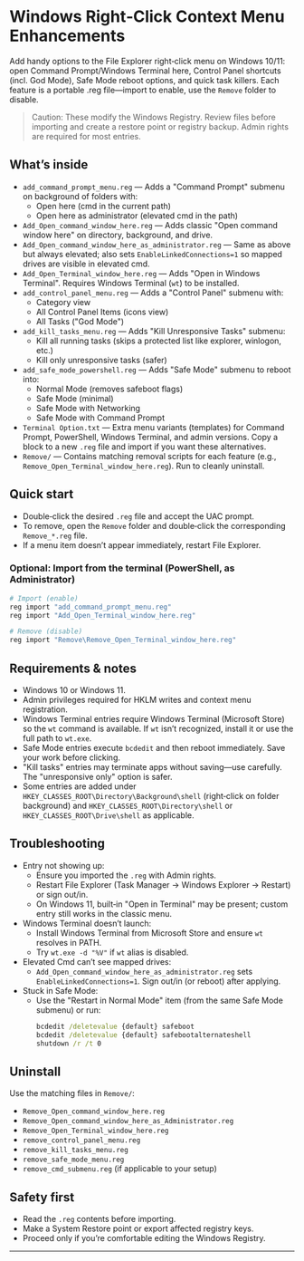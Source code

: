 # Windows Right‑Click Context Menu Enhancements

Add handy options to the File Explorer right‑click menu on Windows 10/11: open Command Prompt/Windows Terminal here, Control Panel shortcuts (incl. God Mode), Safe Mode reboot options, and quick task killers. Each feature is a portable .reg file—import to enable, use the `Remove` folder to disable.

> Caution: These modify the Windows Registry. Review files before importing and create a restore point or registry backup. Admin rights are required for most entries.

## What’s inside

- `add_command_prompt_menu.reg` — Adds a "Command Prompt" submenu on background of folders with:
  - Open here (cmd in the current path)
  - Open here as administrator (elevated cmd in the path)
- `Add_Open_command_window_here.reg` — Adds classic "Open command window here" on directory, background, and drive.
- `Add_Open_command_window_here_as_administrator.reg` — Same as above but always elevated; also sets `EnableLinkedConnections=1` so mapped drives are visible in elevated cmd.
- `Add_Open_Terminal_window_here.reg` — Adds "Open in Windows Terminal". Requires Windows Terminal (`wt`) to be installed.
- `add_control_panel_menu.reg` — Adds a "Control Panel" submenu with:
  - Category view
  - All Control Panel Items (icons view)
  - All Tasks ("God Mode")
- `add_kill_tasks_menu.reg` — Adds "Kill Unresponsive Tasks" submenu:
  - Kill all running tasks (skips a protected list like explorer, winlogon, etc.)
  - Kill only unresponsive tasks (safer)
- `add_safe_mode_powershell.reg` — Adds "Safe Mode" submenu to reboot into:
  - Normal Mode (removes safeboot flags)
  - Safe Mode (minimal)
  - Safe Mode with Networking
  - Safe Mode with Command Prompt
- `Terminal Option.txt` — Extra menu variants (templates) for Command Prompt, PowerShell, Windows Terminal, and admin versions. Copy a block to a new `.reg` file and import if you want these alternatives.
- `Remove/` — Contains matching removal scripts for each feature (e.g., `Remove_Open_Terminal_window_here.reg`). Run to cleanly uninstall.

## Quick start

- Double‑click the desired `.reg` file and accept the UAC prompt.
- To remove, open the `Remove` folder and double‑click the corresponding `Remove_*.reg` file.
- If a menu item doesn’t appear immediately, restart File Explorer.

### Optional: Import from the terminal (PowerShell, as Administrator)

```powershell
# Import (enable)
reg import "add_command_prompt_menu.reg"
reg import "Add_Open_Terminal_window_here.reg"

# Remove (disable)
reg import "Remove\Remove_Open_Terminal_window_here.reg"
```

## Requirements & notes

- Windows 10 or Windows 11.
- Admin privileges required for HKLM writes and context menu registration.
- Windows Terminal entries require Windows Terminal (Microsoft Store) so the `wt` command is available. If `wt` isn’t recognized, install it or use the full path to `wt.exe`.
- Safe Mode entries execute `bcdedit` and then reboot immediately. Save your work before clicking.
- "Kill tasks" entries may terminate apps without saving—use carefully. The "unresponsive only" option is safer.
- Some entries are added under `HKEY_CLASSES_ROOT\Directory\Background\shell` (right‑click on folder background) and `HKEY_CLASSES_ROOT\Directory\shell` or `HKEY_CLASSES_ROOT\Drive\shell` as applicable.

## Troubleshooting

- Entry not showing up:
  - Ensure you imported the `.reg` with Admin rights.
  - Restart File Explorer (Task Manager → Windows Explorer → Restart) or sign out/in.
  - On Windows 11, built‑in "Open in Terminal" may be present; custom entry still works in the classic menu.
- Windows Terminal doesn’t launch:
  - Install Windows Terminal from Microsoft Store and ensure `wt` resolves in PATH.
  - Try `wt.exe -d "%V"` if `wt` alias is disabled.
- Elevated Cmd can’t see mapped drives:
  - `Add_Open_command_window_here_as_administrator.reg` sets `EnableLinkedConnections=1`. Sign out/in (or reboot) after applying.
- Stuck in Safe Mode:
  - Use the "Restart in Normal Mode" item (from the same Safe Mode submenu) or run:
    ```cmd
    bcdedit /deletevalue {default} safeboot
    bcdedit /deletevalue {default} safebootalternateshell
    shutdown /r /t 0
    ```

## Uninstall

Use the matching files in `Remove/`:

- `Remove_Open_command_window_here.reg`
- `Remove_Open_command_window_here_as_Administrator.reg`
- `Remove_Open_Terminal_window_here.reg`
- `remove_control_panel_menu.reg`
- `remove_kill_tasks_menu.reg`
- `remove_safe_mode_menu.reg`
- `remove_cmd_submenu.reg` (if applicable to your setup)

## Safety first

- Read the `.reg` contents before importing.
- Make a System Restore point or export affected registry keys.
- Proceed only if you’re comfortable editing the Windows Registry.

---
